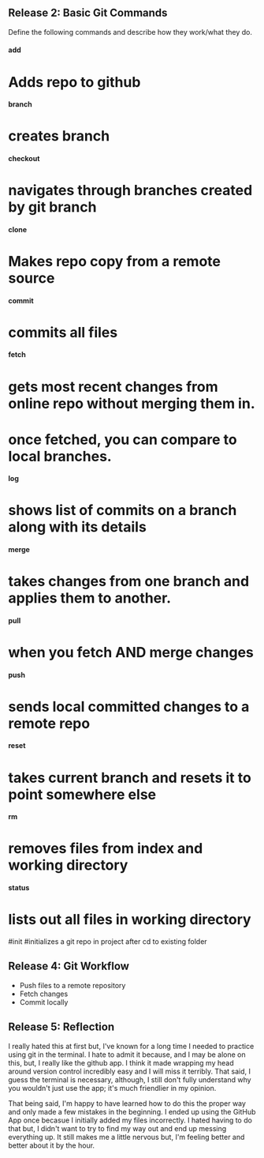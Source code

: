 

## Release 2: Basic Git Commands
Define the following commands and describe how they work/what they do.  


#### add
# Adds repo to github

#### branch
# creates branch

#### checkout
# navigates through branches created by git branch

#### clone
# Makes repo copy from a remote source 

#### commit
# commits all files 

#### fetch
# gets most recent changes from online repo without merging them in.
# once fetched, you can compare to local branches. 

#### log
# shows list of commits on a branch along with its details

#### merge
# takes changes from one branch and applies them to another. 

#### pull
# when you fetch AND merge changes 

#### push
# sends local committed changes to a remote repo 

#### reset
# takes current branch and resets it to point somewhere else

#### rm
# removes files from index and working directory 

#### status
# lists out all files in working directory 

#init
#initializes a git repo in project after cd to existing folder


## Release 4: Git Workflow

- Push files to a remote repository
- Fetch changes
- Commit locally

## Release 5: Reflection
I really hated this at first but, I've known for a long time I needed to practice using git in the terminal. I hate to admit it because, and I may be alone on this, but, I really like the github app. I think it made wrapping my head around version control incredibly easy and I will miss it terribly. That said, I guess the terminal is necessary, although, I still don't fully understand why you wouldn't just use the app; it's much friendlier in my opinion. 

That being said, I'm happy to have learned how to do this the proper way and only made a few mistakes in the beginning. I ended up using the GitHub App once becasue I initially added my files incorrectly. I hated having to do that but, I didn't want to try to find my way out and end up messing everything up. It still makes me a little nervous but, I'm feeling better and better about it by the hour. 